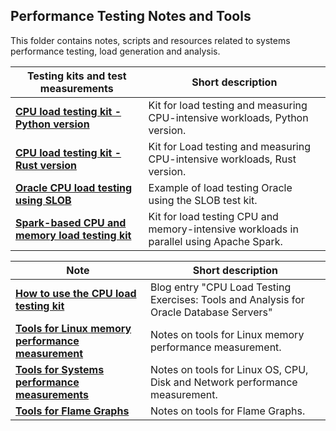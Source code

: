## Performance Testing Notes and Tools
This folder contains notes, scripts and resources related to systems performance testing, load generation and analysis.

| Testing kits and test measurements                                               | Short description
|----------------------------------------------------------------------------------| -------------------------------------------------------------------------------------
| [**CPU load testing kit - Python version**](Test_CPU_parallel_Python)            | Kit for load testing and measuring CPU-intensive workloads, Python version.
| [**CPU load testing kit - Rust version**](Test_CPU_parallel_Rust)                | Kit for Load testing and measuring CPU-intensive workloads, Rust version.
| [**Oracle CPU load testing using SLOB**](Oracle_load_testing_with_SLOB)          | Example of load testing Oracle using the SLOB test kit.
| [**Spark-based CPU and memory load testing kit**](Spark_CPU_memory_load_testkit) | Kit for load testing CPU and memory-intensive workloads in parallel using Apache Spark.

  
  
| Note                                                                                     | Short description
|------------------------------------------------------------------------------------------| -------------------------------------------------------------------------------------
| [**How to use the CPU load testing kit**](Tools_Linux_Memory_Perf_Measure.md)            | Blog entry "CPU Load Testing Exercises: Tools and Analysis for Oracle Database Servers"
| [**Tools for Linux memory performance measurement**](Tools_Linux_Memory_Perf_Measure.md) | Notes on tools for Linux memory performance measurement.
| [**Tools for Systems performance measurements**](Tools_Linux_OS_CPU_Disk_Network.md)     | Notes on tools for Linux OS, CPU, Disk and Network performance measurement.
| [**Tools for Flame Graphs**](Tools_FlameGraphs.md)                                       | Notes on tools for Flame Graphs.